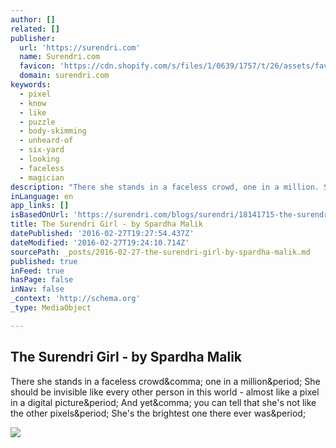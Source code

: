 ```yaml
---
author: []
related: []
publisher:
  url: 'https://surendri.com'
  name: Surendri.com
  favicon: 'https://cdn.shopify.com/s/files/1/0639/1757/t/26/assets/favicon.png?16767288414765237325'
  domain: surendri.com
keywords:
  - pixel
  - know
  - like
  - puzzle
  - body-skimming
  - unheard-of
  - six-yard
  - looking
  - faceless
  - magician
description: "There she stands in a faceless crowd, one in a million. She should be invisible like every other person in this world - almost like a pixel in a digital picture. And yet, you can tell that she's not like the other pixels. She's the brightest one there ever was."
inLanguage: en
app_links: []
isBasedOnUrl: 'https://surendri.com/blogs/surendri/18141715-the-surendri-girl-by-spardha-malik'
title: The Surendri Girl - by Spardha Malik
datePublished: '2016-02-27T19:27:54.437Z'
dateModified: '2016-02-27T19:24:10.714Z'
sourcePath: _posts/2016-02-27-the-surendri-girl-by-spardha-malik.md
published: true
inFeed: true
hasPage: false
inNav: false
_context: 'http://schema.org'
_type: MediaObject

---
```

<article style=""><h1>The Surendri Girl - by Spardha Malik</h1><p>There she stands in a faceless crowd&amp;comma; one in a million&amp;period; She should be invisible like every other person in this world - almost like a pixel in a digital picture&amp;period; And yet&amp;comma; you can tell that she's not like the other pixels&amp;period; She's the brightest one there ever was&amp;period;</p><img src="https://cdn.shopify.com/s/files/1/0639/1757/files/IMG_2961_grande.jpeg?4089450097264039027" /></article>